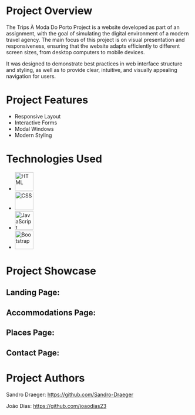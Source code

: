 # Project Overview

The Trips À Moda Do Porto Project is a website developed as part of an assignment, with the goal of simulating the digital environment of a modern travel agency. The main focus of this project is on visual presentation and responsiveness, ensuring that the website adapts efficiently to different screen sizes, from desktop computers to mobile devices.

It was designed to demonstrate best practices in web interface structure and styling, as well as to provide clear, intuitive, and visually appealing navigation for users.

# Project Features

- Responsive Layout
- Interactive Forms
- Modal Windows
- Modern Styling

# Technologies Used

- <img src="https://cdn.jsdelivr.net/gh/devicons/devicon/icons/html5/html5-original.svg" alt="HTML" width="50" title="HTML"/>
- <img src="https://cdn.jsdelivr.net/gh/devicons/devicon/icons/css3/css3-original.svg" alt="CSS" width="50" title="CSS"/>
- <img src="https://cdn.jsdelivr.net/gh/devicons/devicon/icons/javascript/javascript-original.svg" alt="JavaScript" width="50" title="JavaScript"/>
- <img src="https://cdn.jsdelivr.net/gh/devicons/devicon/icons/bootstrap/bootstrap-plain.svg" alt="Bootstrap" width="50" title="Bootstrap"/>

# Project Showcase

## Landing Page:


## Accommodations Page:


## Places Page:


## Contact Page:


# Project Authors

Sandro Draeger:
https://github.com/Sandro-Draeger

João Dias:
https://github.com/joaodias23